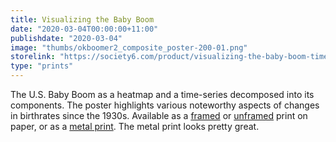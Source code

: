 ```yaml
---
title: Visualizing the Baby Boom
date: "2020-03-04T00:00:00+11:00"
publishdate: "2020-03-04"
image: "thumbs/okboomer2_composite_poster-200-01.png"
storelink: "https://society6.com/product/visualizing-the-baby-boom-time-series_print?sku=s6-13435579p4a1v45"
type: "prints"
---
```




The U.S. Baby Boom as a heatmap and a time-series decomposed into its components. The poster highlights various noteworthy aspects of changes in birthrates since the 1930s. Available as a [framed](https://society6.com/product/visualizing-the-baby-boom-time-series_framed-print?sku=s6-13435579p21a12v65a13v54) or [unframed](https://society6.com/product/visualizing-the-baby-boom-time-series_print?sku=s6-13435579p4a1v45) print on paper, or as a [metal print](https://society6.com/product/visualizing-the-baby-boom-time-series_metal-print?sku=s6-13435579p54a71v477). The metal print looks pretty great.


